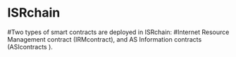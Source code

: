 # ISRchain
#Two types of smart contracts are deployed in ISRchain: 
#Internet Resource Management contract (IRMcontract), and AS Information contracts (ASIcontracts ).
